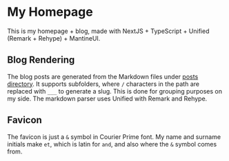 # My Homepage

This is my homepage + blog, made with NextJS + TypeScript + Unified (Remark + Rehype) + MantineUI.

## Blog Rendering

The blog posts are generated from the Markdown files under [posts directory](./_posts/). It supports subfolders, where `/` characters in the path are replaced with `___` to generate a slug. This is done for grouping purposes on my side. The markdown parser uses Unified with Remark and Rehype.

## Favicon

The favicon is just a `&` symbol in Courier Prime font. My name and surname initials make `et`, which is latin for `and`, and also where the `&` symbol comes from.
